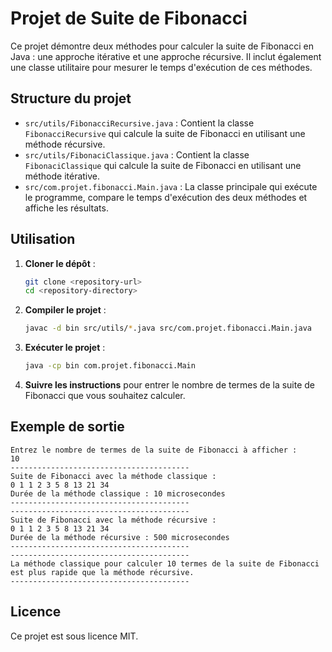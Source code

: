 # Projet de Suite de Fibonacci

Ce projet démontre deux méthodes pour calculer la suite de Fibonacci en Java : une approche itérative et une approche récursive. Il inclut également une classe utilitaire pour mesurer le temps d'exécution de ces méthodes.

## Structure du projet

- `src/utils/FibonacciRecursive.java` : Contient la classe `FibonacciRecursive` qui calcule la suite de Fibonacci en utilisant une méthode récursive.
- `src/utils/FibonaciClassique.java` : Contient la classe `FibonaciClassique` qui calcule la suite de Fibonacci en utilisant une méthode itérative.
- `src/com.projet.fibonacci.Main.java` : La classe principale qui exécute le programme, compare le temps d'exécution des deux méthodes et affiche les résultats.

## Utilisation

1. **Cloner le dépôt** :
    ```sh
    git clone <repository-url>
    cd <repository-directory>
    ```

2. **Compiler le projet** :
    ```sh
    javac -d bin src/utils/*.java src/com.projet.fibonacci.Main.java
    ```

3. **Exécuter le projet** :
    ```sh
    java -cp bin com.projet.fibonacci.Main
    ```

4. **Suivre les instructions** pour entrer le nombre de termes de la suite de Fibonacci que vous souhaitez calculer.

## Exemple de sortie

```
Entrez le nombre de termes de la suite de Fibonacci à afficher :
10
----------------------------------------
Suite de Fibonacci avec la méthode classique :
0 1 1 2 3 5 8 13 21 34
Durée de la méthode classique : 10 microsecondes
----------------------------------------
----------------------------------------
Suite de Fibonacci avec la méthode récursive :
0 1 1 2 3 5 8 13 21 34
Durée de la méthode récursive : 500 microsecondes
----------------------------------------
----------------------------------------
La méthode classique pour calculer 10 termes de la suite de Fibonacci est plus rapide que la méthode récursive.
----------------------------------------
```

## Licence

Ce projet est sous licence MIT.
